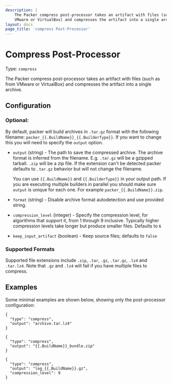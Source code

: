 ```yaml
---
description: |
    The Packer compress post-processor takes an artifact with files (such as from
    VMware or VirtualBox) and compresses the artifact into a single archive.
layout: docs
page_title: 'compress Post-Processor'
---
```


# Compress Post-Processor

Type: `compress`

The Packer compress post-processor takes an artifact with files (such as from
VMware or VirtualBox) and compresses the artifact into a single archive.

## Configuration

### Optional:

By default, packer will build archives in `.tar.gz` format with the following
filename: `packer_{{.BuildName}}_{{.BuilderType}}`. If you want to change this
you will need to specify the `output` option.

-   `output` (string) - The path to save the compressed archive. The archive
    format is inferred from the filename. E.g. `.tar.gz` will be a
    gzipped tarball. `.zip` will be a zip file. If the extension can't be
    detected packer defaults to `.tar.gz` behavior but will not change
    the filename.

    You can use `{{.BuildName}}` and `{{.BuilderType}}` in your output path. If
    you are executing multiple builders in parallel you should make sure
    `output` is unique for each one. For example `packer_{{.BuildName}}.zip`.

-   `format` (string) - Disable archive format autodetection and use
    provided string.

-   `compression_level` (integer) - Specify the compression level, for
    algorithms that support it, from 1 through 9 inclusive. Typically higher
    compression levels take longer but produce smaller files. Defaults to `6`

-   `keep_input_artifact` (boolean) - Keep source files; defaults to `false`

### Supported Formats

Supported file extensions include `.zip`, `.tar`, `.gz`, `.tar.gz`, `.lz4` and
`.tar.lz4`. Note that `.gz` and `.lz4` will fail if you have multiple files to
compress.

## Examples

Some minimal examples are shown below, showing only the post-processor
configuration:

``` {.json}
{
  "type": "compress",
  "output": "archive.tar.lz4"
}
```

``` {.json}
{
  "type": "compress",
  "output": "{{.BuildName}}_bundle.zip"
}
```

``` {.json}
{
  "type": "compress",
  "output": "log_{{.BuildName}}.gz",
  "compression_level": 9
}
```
